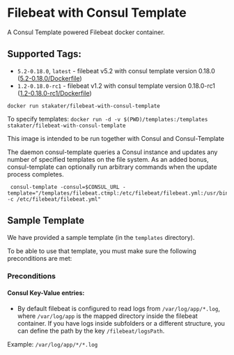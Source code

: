 # Filebeat with Consul Template

A Consul Template powered Filebeat docker container.

## Supported Tags:
* `5.2-0.18.0`, `latest` - filebeat v5.2 with consul template version 0.18.0 ([5.2-0.18.0/Dockerfile](https://github.com/stakater/dockerfile-filebeat-with-consul-template/blob/master/5.2/Dockerfile))
* `1.2-0.18.0-rc1` - filebeat v1.2 with consul template version 0.18.0-rc1 ([1.2-0.18.0-rc1/Dockerfile](https://github.com/stakater/dockerfile-filebeat-with-consul-template/blob/master/1.2/Dockerfile))

`docker run stakater/filebeat-with-consul-template`

To specify templates:
`docker run -d -v $(PWD)/templates:/templates stakater/filebeat-with-consul-template`

This image is intended to be run together with Consul and Consul-Template

The daemon consul-template queries a Consul instance and updates any number of specified templates on the file system. As an added bonus, consul-template can optionally run arbitrary commands when the update process completes.

```
 consul-template -consul=$CONSUL_URL -template="/templates/filebeat.ctmpl:/etc/filebeat/filebeat.yml:/usr/bin/filebeat -c /etc/filebeat/filebeat.yml"
```
## Sample Template 
We have provided a sample template (in the `templates` directory).

To be able to use that template, you must make sure the following preconditions are met: 

### Preconditions

#### Consul Key-Value entries:
* By default filebeat is configured to read logs from `/var/log/app/*.log`, where `/var/log/app` is the mapped directory inside the filebeat container. If you have logs inside subfolders or a different structure, you can define the path by the key `/filebeat/logsPath`.

Example: `/var/log/app/*/*.log`